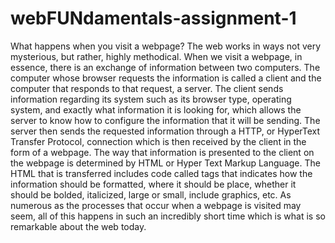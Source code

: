 # webFUNdamentals-assignment-1
What happens when you visit a webpage?
The web works in ways not very mysterious, but rather, highly methodical.
When we visit a webpage, in essence, there is an exchange of information between two computers. The computer whose browser requests the information is called a client and the computer that responds to that request, a server. The client sends information regarding its system such as its browser type, operating system, and exactly what information it is looking for, which allows the server to know how to configure the information that it will be sending. The server then sends the requested information through a HTTP, or HyperText Transfer Protocol, connection which is then received by the client in the form of a webpage. The way that information is presented to the client on the webpage is determined by HTML or Hyper Text Markup Language. The HTML that is transferred includes code called tags that indicates how the information should be formatted, where it should be place, whether it should be bolded, italicized, large or small, include graphics, etc. As numerous as the processes that occur when a webpage is visited may seem, all of this happens in such an incredibly short time which is what is so remarkable about the web today. 
